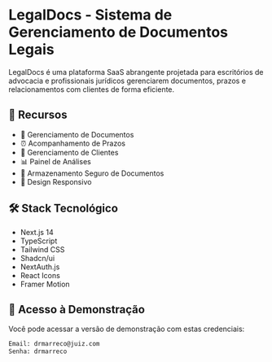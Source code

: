 # LegalDocs - Sistema de Gerenciamento de Documentos Legais

LegalDocs é uma plataforma SaaS abrangente projetada para escritórios de advocacia e profissionais jurídicos gerenciarem documentos, prazos e relacionamentos com clientes de forma eficiente.

## 🚀 Recursos

- 📄 Gerenciamento de Documentos
- ⏰ Acompanhamento de Prazos
- 👥 Gerenciamento de Clientes
- 📊 Painel de Análises
- 🔐 Armazenamento Seguro de Documentos
- 📱 Design Responsivo

## 🛠️ Stack Tecnológico

- Next.js 14
- TypeScript
- Tailwind CSS
- Shadcn/ui
- NextAuth.js
- React Icons
- Framer Motion

## 🔑 Acesso à Demonstração

Você pode acessar a versão de demonstração com estas credenciais:

```txt
Email: drmarreco@juiz.com
Senha: drmarreco
